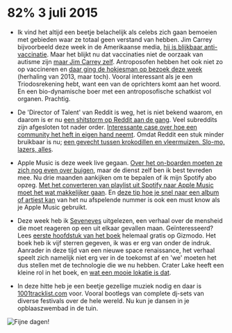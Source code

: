 # 82% 3 juli 2015

- Ik vind het altijd een beetje belachelijk als celebs zich gaan bemoeien met gebieden waar ze totaal geen verstand van hebben. Jim Carrey bijvoorbeeld deze week in de Amerikaanse media, [hij is blijkbaar anti-vaccinatie](http://www.slate.com/blogs/bad_astronomy/2009/04/23/jim_carrey_loves_the_pro_disease_movement.html). Maar het blijkt nu dat vaccinaties niet de oorzaak van autisme zijn [maar Jim Carrey zelf](https://twitter.com/DavidJuurlink/status/616736570314502144). Antroposofen hebben het ook niet zo op vaccineren en [daar ging de hokjesman op bezoek deze week](http://www.vpro.nl/speel.VPWON_1166754.html) (herhaling van 2013, maar toch). Vooral interessant als je een Triodosrekening hebt, want een van de oprichters komt aan het woord. En een bio-dynamische boer met een antroposofische schatkist vol organen. Prachtig.

- De 'Director of Talent' van Reddit is weg, het is niet bekend waarom, en daarom is er nu [een shitstorm op Reddit aan de gang](https://www.reddit.com/r/OutOfTheLoop/comments/3bxduw/why_was_riama_along_with_a_number_of_other_large/?sort=confidence). Veel subreddits zijn afgesloten tot nader order. [Interessante case over hoe een community het heft in eigen hand neemt](http://www.theverge.com/culture/2015/7/2/8888243/reddit-subreddits-private-after-ama-victoria-taylor-fired). Omdat Reddit een stuk minder bruikbaar is nu; [een gevecht tussen krokodillen en vleermuizen. Slo-mo, lazers, alles](https://www.youtube.com/watch?v=1oHmNSAtqZE).

- Apple Music is deze week live gegaan. [Over het on-boarden moeten ze zich nog even over buigen](https://www.useronboard.com/how-applemusic-onboards-new-users/), maar de dienst zelf ben ik best tevreden mee. Nu drie maanden aankijken om te bepalen of ik mijn Spotify abo opzeg. [Met het converteren van playlist uit Spotify naar Apple Music moet het wat makkelijker gaan](http://www.onemorething.nl/2015/07/playlists-van-spotify-naar-apple-music-in-6-pittige-stappen/). En [deze tip hoe je snel naar een album of artiest kan](http://sixcolors.com/post/2015/06/tip-find-the-rest-of-a-songs-album-in-music-on-ios-84/) van het nu afspelende nummer is ook een must know als je Apple Music gebruikt. 

-  Deze week heb ik [Seveneves](https://www.goodreads.com/book/show/22816087-seveneves) uitgelezen, een verhaal over de mensheid die moet reageren op een uit elkaar gevallen maan. Geïnteresseerd? Lees [eerste hoofdstuk van het boek](http://gizmodo.com/read-the-first-chapter-of-neal-stephensons-new-novel-s-1705347233) helemaal gratis op Gizmodo. Het boek heb ik vijf sterren gegeven, ik was er erg van onder de indruk. Aanrader in deze tijd van een nieuwe space renaissance, het verhaal speelt zich namelijk niet erg ver in de toekomst af en 'we' moeten het dus stellen met de technologie die we nu hebben. Crater Lake heeft een kleine rol in het boek, en [wat een mooie lokatie is dat](https://www.flickr.com/search/?text=crater%20lake). 

- In deze hitte heb je een beetje gezellige muziek nodig en daar is [1001tracklist.com](http://www.1001tracklists.com) voor. Vooral bootlegs van complete dj-sets van diverse festivals over de hele wereld. Nu kun je dansen in je opblaaszwembad in de tuin.

![Fijne dagen!](http://media.giphy.com/media/RC6dBcrri0Nbi/giphy.gif)